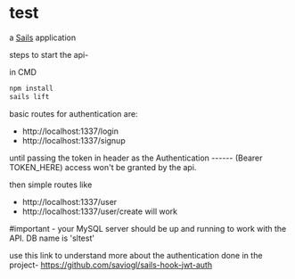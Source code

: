 # test

a [Sails](http://sailsjs.org) application

steps to start the api-

in CMD

```javascript
npm install
sails lift
```

basic routes for authentication are:

* http://localhost:1337/login
* http://localhost:1337/signup

until passing the token in header as the Authentication ------ (Bearer TOKEN_HERE) access won't be granted by the api.

then simple routes like


* http://localhost:1337/user
* http://localhost:1337/user/create
will work

#important -
your MySQL server should be up and running to work with the API.
DB name is 'sltest'

use this link to understand more about the authentication done in the project- https://github.com/saviogl/sails-hook-jwt-auth
